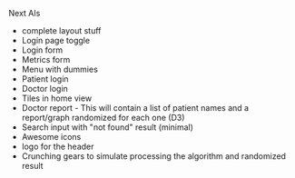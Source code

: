 
Next AIs

* complete layout stuff
* Login page toggle
* Login form
* Metrics form
* Menu with dummies
* Patient login
* Doctor login
* Tiles in home view
* Doctor report - This will contain a list of patient names and a report/graph randomized for each one (D3)
* Search input with "not found" result (minimal)
* Awesome icons
* logo for the header
* Crunching gears to simulate processing the algorithm and randomized result
